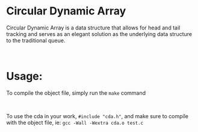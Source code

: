 # Circular Dynamic Array

<p>Circular Dynamic Array is a data structure that allows for head and tail tracking and serves as an elegant solution as the underlying data structure to the traditional queue.</p>
</br>
<h1>Usage:</h1>
<p>To compile the object file, simply run the <code>make</code> command</p>
</br>
<p>To use the cda in your work, <code>#include "cda.h"</code>, and make sure to compile with the object file, ie: <code>gcc -Wall -Wextra cda.o test.c</code></p>
